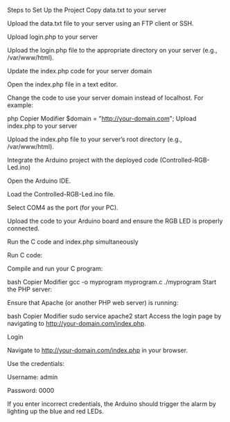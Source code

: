 Steps to Set Up the Project
Copy data.txt to your server

Upload the data.txt file to your server using an FTP client or SSH.

Upload login.php to your server

Upload the login.php file to the appropriate directory on your server (e.g., /var/www/html).

Update the index.php code for your server domain

Open the index.php file in a text editor.

Change the code to use your server domain instead of localhost. For example:

php
Copier
Modifier
$domain = "http://your-domain.com";
Upload index.php to your server

Upload the index.php file to your server’s root directory (e.g., /var/www/html).

Integrate the Arduino project with the deployed code (Controlled-RGB-Led.ino)

Open the Arduino IDE.

Load the Controlled-RGB-Led.ino file.

Select COM4 as the port (for your PC).

Upload the code to your Arduino board and ensure the RGB LED is properly connected.

Run the C code and index.php simultaneously

Run C code:

Compile and run your C program:

bash
Copier
Modifier
gcc -o myprogram myprogram.c
./myprogram
Start the PHP server:

Ensure that Apache (or another PHP web server) is running:

bash
Copier
Modifier
sudo service apache2 start
Access the login page by navigating to http://your-domain.com/index.php.

Login

Navigate to http://your-domain.com/index.php in your browser.

Use the credentials:

Username: admin

Password: 0000

If you enter incorrect credentials, the Arduino should trigger the alarm by lighting up the blue and red LEDs.
